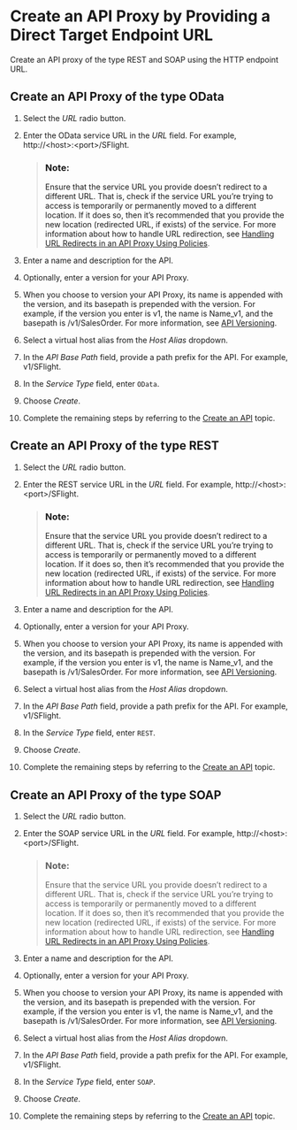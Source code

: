 <!-- loiod0f50871e0bb49c094129efd3c9ac304 -->

# Create an API Proxy by Providing a Direct Target Endpoint URL

Create an API proxy of the type REST and SOAP using the HTTP endpoint URL.



<a name="loiod0f50871e0bb49c094129efd3c9ac304__section_i1n_tvw_pyb"/>

## Create an API Proxy of the type OData

1.  Select the *URL* radio button.

2.  Enter the OData service URL in the *URL* field. For example, http://<host\>:<port\>/SFlight.

    > ### Note:  
    > Ensure that the service URL you provide doesn’t redirect to a different URL. That is, check if the service URL you’re trying to access is temporarily or permanently moved to a different location. If it does so, then it’s recommended that you provide the new location \(redirected URL, if exists\) of the service. For more information about how to handle URL redirection, see [Handling URL Redirects in an API Proxy Using Policies](handling-url-redirects-in-an-api-proxy-using-policies-9e63c01.md).

3.  Enter a name and description for the API.

4.  Optionally, enter a version for your API Proxy.

5.  When you choose to version your API Proxy, its name is appended with the version, and its basepath is prepended with the version. For example, if the version you enter is v1, the name is Name\_v1, and the basepath is /v1/SalesOrder. For more information, see [API Versioning](api-versioning-b3cda3b.md).

6.  Select a virtual host alias from the *Host Alias* dropdown.

7.  In the *API Base Path* field, provide a path prefix for the API. For example, v1/SFlight.

8.  In the *Service Type* field, enter `OData`.

9.  Choose *Create*.

10. Complete the remaining steps by referring to the [Create an API](create-an-api-c0842d5.md) topic.




<a name="loiod0f50871e0bb49c094129efd3c9ac304__section_sb3_5vw_pyb"/>

## Create an API Proxy of the type REST

1.  Select the *URL* radio button.

2.  Enter the REST service URL in the *URL* field. For example, http://<host\>:<port\>/SFlight.

    > ### Note:  
    > Ensure that the service URL you provide doesn’t redirect to a different URL. That is, check if the service URL you’re trying to access is temporarily or permanently moved to a different location. If it does so, then it’s recommended that you provide the new location \(redirected URL, if exists\) of the service. For more information about how to handle URL redirection, see [Handling URL Redirects in an API Proxy Using Policies](handling-url-redirects-in-an-api-proxy-using-policies-9e63c01.md).

3.  Enter a name and description for the API.

4.  Optionally, enter a version for your API Proxy.

5.  When you choose to version your API Proxy, its name is appended with the version, and its basepath is prepended with the version. For example, if the version you enter is v1, the name is Name\_v1, and the basepath is /v1/SalesOrder. For more information, see [API Versioning](api-versioning-b3cda3b.md).

6.  Select a virtual host alias from the *Host Alias* dropdown.

7.  In the *API Base Path* field, provide a path prefix for the API. For example, v1/SFlight.

8.  In the *Service Type* field, enter `REST`.

9.  Choose *Create*.

10. Complete the remaining steps by referring to the [Create an API](create-an-api-c0842d5.md) topic.




## Create an API Proxy of the type SOAP

1.  Select the *URL* radio button.

2.  Enter the SOAP service URL in the *URL* field. For example, http://<host\>:<port\>/SFlight.

    > ### Note:  
    > Ensure that the service URL you provide doesn’t redirect to a different URL. That is, check if the service URL you’re trying to access is temporarily or permanently moved to a different location. If it does so, then it’s recommended that you provide the new location \(redirected URL, if exists\) of the service. For more information about how to handle URL redirection, see [Handling URL Redirects in an API Proxy Using Policies](https://help.sap.com/docs/sap-api-management/sap-api-management/handling-url-redirects-in-api-proxy-using-policies).

3.  Enter a name and description for the API.

4.  Optionally, enter a version for your API Proxy.

5.  When you choose to version your API Proxy, its name is appended with the version, and its basepath is prepended with the version. For example, if the version you enter is v1, the name is Name\_v1, and the basepath is /v1/SalesOrder. For more information, see [API Versioning](api-versioning-b3cda3b.md).

6.  Select a virtual host alias from the *Host Alias* dropdown.

7.  In the *API Base Path* field, provide a path prefix for the API. For example, v1/SFlight.

8.  In the *Service Type* field, enter `SOAP`.

9.  Choose *Create*.

10. Complete the remaining steps by referring to the [Create an API](create-an-api-c0842d5.md) topic.


